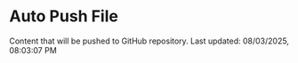 # Auto Push File

Content that will be pushed to GitHub repository.
Last updated: 08/03/2025, 08:03:07 PM